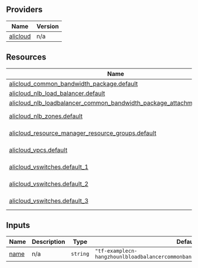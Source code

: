 <!-- BEGIN_TF_DOCS -->
## Providers

| Name | Version |
|------|---------|
| <a name="provider_alicloud"></a> [alicloud](#provider\_alicloud) | n/a |

## Resources

| Name | Type |
|------|------|
| [alicloud_common_bandwidth_package.default](https://registry.terraform.io/providers/hashicorp/alicloud/latest/docs/resources/common_bandwidth_package) | resource |
| [alicloud_nlb_load_balancer.default](https://registry.terraform.io/providers/hashicorp/alicloud/latest/docs/resources/nlb_load_balancer) | resource |
| [alicloud_nlb_loadbalancer_common_bandwidth_package_attachment.default](https://registry.terraform.io/providers/hashicorp/alicloud/latest/docs/resources/nlb_loadbalancer_common_bandwidth_package_attachment) | resource |
| [alicloud_nlb_zones.default](https://registry.terraform.io/providers/hashicorp/alicloud/latest/docs/data-sources/nlb_zones) | data source |
| [alicloud_resource_manager_resource_groups.default](https://registry.terraform.io/providers/hashicorp/alicloud/latest/docs/data-sources/resource_manager_resource_groups) | data source |
| [alicloud_vpcs.default](https://registry.terraform.io/providers/hashicorp/alicloud/latest/docs/data-sources/vpcs) | data source |
| [alicloud_vswitches.default_1](https://registry.terraform.io/providers/hashicorp/alicloud/latest/docs/data-sources/vswitches) | data source |
| [alicloud_vswitches.default_2](https://registry.terraform.io/providers/hashicorp/alicloud/latest/docs/data-sources/vswitches) | data source |
| [alicloud_vswitches.default_3](https://registry.terraform.io/providers/hashicorp/alicloud/latest/docs/data-sources/vswitches) | data source |

## Inputs

| Name | Description | Type | Default | Required |
|------|-------------|------|---------|:--------:|
| <a name="input_name"></a> [name](#input\_name) | n/a | `string` | `"tf-examplecn-hangzhounlbloadbalancercommonbandwidthpackageattachment18192"` | no |
<!-- END_TF_DOCS -->    